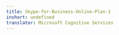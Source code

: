 ```yaml
---
title: Skype-for-Business-Online-Plan-1
inshort: undefined
translator: Microsoft Cognitive Services
---
```




